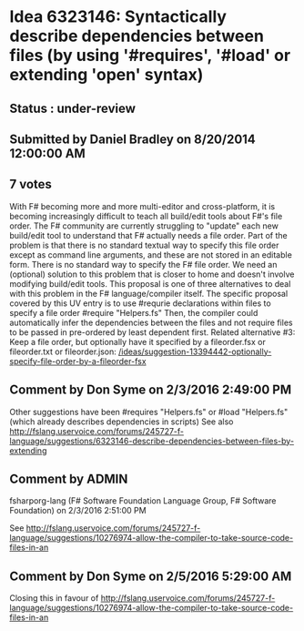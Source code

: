 # Idea 6323146: Syntactically describe dependencies between files (by using '#requires', '#load' or extending 'open' syntax) #

## Status : under-review

## Submitted by Daniel Bradley on 8/20/2014 12:00:00 AM

## 7 votes

With F# becoming more and more multi-editor and cross-platform, it is becoming increasingly difficult to teach all build/edit tools about F#'s file order. The F# community are currently struggling to "update" each new build/edit tool to understand that F# actually needs a file order.
Part of the problem is that there is no standard textual way to specify this file order except as command line arguments, and these are not stored in an editable form. There is no standard way to specify the F# file order. We need an (optional) solution to this problem that is closer to home and doesn't involve modifying build/edit tools.
This proposal is one of three alternatives to deal with this problem in the F# language/compiler itself.
The specific proposal covered by this UV entry is to use #requrie declarations within files to specify a file order
#require "Helpers.fs"
Then, the compiler could automatically infer the dependencies between the files and not require files to be passed in pre-ordered by least dependent first.
Related alternative #3: Keep a file order, but optionally have it specified by a fileorder.fsx or fileorder.txt or fileorder.json: [/ideas/suggestion-13394442-optionally-specify-file-order-by-a-fileorder-fsx](/ideas/suggestion-13394442-optionally-specify-file-order-by-a-fileorder-fsx.md)




## Comment by Don Syme on 2/3/2016 2:49:00 PM

Other suggestions have been
#requires "Helpers.fs"
or
#load "Helpers.fs" (which already describes dependencies in scripts)
See also http://fslang.uservoice.com/forums/245727-f-language/suggestions/6323146-describe-dependencies-between-files-by-extending

## Comment by ADMIN
fsharporg-lang (F# Software Foundation Language Group, F# Software Foundation) on 2/3/2016 2:51:00 PM

See http://fslang.uservoice.com/forums/245727-f-language/suggestions/10276974-allow-the-compiler-to-take-source-code-files-in-an

## Comment by Don Syme on 2/5/2016 5:29:00 AM

Closing this in favour of http://fslang.uservoice.com/forums/245727-f-language/suggestions/10276974-allow-the-compiler-to-take-source-code-files-in-an

